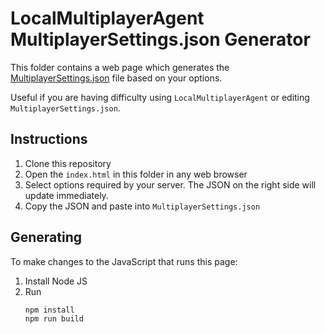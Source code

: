 # LocalMultiplayerAgent MultiplayerSettings.json Generator

This folder contains a web page which generates the [MultiplayerSettings.json](../MultiplayerSettings.json) file based on your options.

Useful if you are having difficulty using `LocalMultiplayerAgent` or editing `MultiplayerSettings.json`.

## Instructions

1.  Clone this repository
2.  Open the `index.html` in this folder in any web browser
3.  Select options required by your server. The JSON on the right side will update immediately.
4.  Copy the JSON and paste into `MultiplayerSettings.json`

## Generating

To make changes to the JavaScript that runs this page:

1. Install Node JS
2. Run
    ```bash
    npm install
    npm run build
    ```
